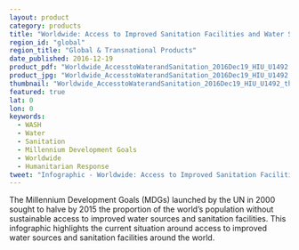 ```yaml
---
layout: product
category: products
title: "Worldwide: Access to Improved Sanitation Facilities and Water Sources"
region_id: "global"
region_title: "Global & Transnational Products" 
date_published: 2016-12-19
product_pdf: "Worldwide_AccesstoWaterandSanitation_2016Dec19_HIU_U1492.pdf"
product_jpg: "Worldwide_AccesstoWaterandSanitation_2016Dec19_HIU_U1492.jpg"
thumbnail: "Worldwide_AccesstoWaterandSanitation_2016Dec19_HIU_U1492_thumb.jpg"
featured: true
lat: 0
lon: 0
keywords:
  - WASH
  - Water
  - Sanitation
  - Millennium Development Goals
  - Worldwide
  - Humanitarian Response
tweet: "Infographic - Worldwide: Access to Improved Sanitation Facilities and Water Sources @StateHIU"
---
```

The Millennium Development Goals (MDGs) launched by the UN in 2000 sought to halve by 2015 the proportion of the world’s population without sustainable access to improved water sources and sanitation facilities. This infographic highlights the current situation around access to improved water sources and sanitation facilities around the world.
